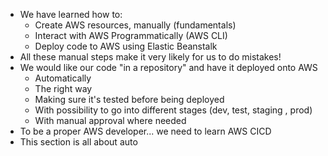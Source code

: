 - We have learned how to:
	- Create AWS resources, manually (fundamentals)
	- Interact with AWS Programmatically (AWS CLI)
	- Deploy code to AWS using Elastic Beanstalk
- All these manual steps make it very likely for us to do mistakes!
- We would like our code "in a repository" and have it deployed onto AWS
	- Automatically
	- The right way
	- Making sure it's tested before being deployed
	- With possibility to go into different stages (dev, test, staging , prod)
	- With manual approval where needed
- To be a proper AWS developer... we need to learn AWS CICD
- This section is all about auto
